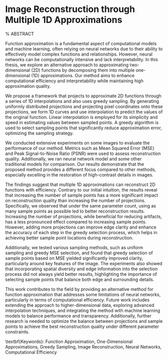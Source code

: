# Image Reconstruction through Multiple 1D Approximations
% ABSTRACT

Function approximation is a fundamental aspect of computational models and machine learning, often relying on neural networks due to their ability to effectively model complex functions and relationships. However, neural networks can be computationally intensive and lack interpretability. In this thesis, we explore an alternative approach to approximating two-dimensional (2D) functions by decomposing them into multiple one-dimensional (1D) approximations. Our method aims to enhance computational efficiency and interpretability while maintaining high approximation quality.

We propose a framework that projects to approximate 2D functions through a series of 1D interpolations and also uses greedy sampling. By generating uniformly distributed projections and projecting pixel coordinates onto these projections, we form 1D curves and use interpolation to predict the values of the original function. Linear interpolation is employed for its simplicity and speed in estimating values between sampled points. A greedy algorithm is used to select sampling points that significantly reduce approximation error, optimizing the sampling strategy.

We conducted extensive experiments on some images to evaluate the performance of our method. Metrics such as Mean Squared Error (MSE) and Peak Signal-to-Noise Ratio (PSNR) were used to assess reconstruction quality. Additionally, we ran neural network model and some other traditional models for comparison.  Our results demonstrate that the proposed method provides a different focus compared to other methods, especially excelling in the restoration of high-contrast details in images.

The findings suggest that multiple 1D approximations can reconstruct 2D functions with efficiency. Contrary to our initial intuition, the results reveal that increasing the number of sample points has a more significant impact on reconstruction quality than increasing the number of projections. Specifically, we observed that under the same parameter count, using as many sample points as possible led to better reconstruction results. Increasing the number of projections, while beneficial for reducing artifacts, has a less pronounced effect compared to increasing sample points. However, adding more projections can improve edge clarity and enhance the accuracy of each step in the greedy selection process, which helps in achieving better sample point locations during reconstruction.

Additionally, we tested various sampling methods, such as uniform sampling and greedy MSE selection, and found that greedy selection of sample points based on MSE yielded significantly improved clarity, particularly around key features of the image. The experiments also showed that incorporating spatial diversity and edge information into the selection process did not always yield better results, highlighting the importance of selecting sample points that balance both edge and surrounding details.

This work contributes to the field by providing an alternative method for function approximation that addresses some limitations of neural networks, particularly in terms of computational efficiency. Future work includes extending the approach to higher-dimensional data, exploring advanced interpolation techniques, and integrating the method with machine learning models to balance performance and transparency. Additionally, further research is needed to optimize the balance between projections and sample points to achieve the best reconstruction quality under different parameter constraints.

\textbf{Keywords}: Function Approximation, One-Dimensional Approximations, Greedy Sampling, Image Reconstruction, Neural Networks, Computational Efficiency
